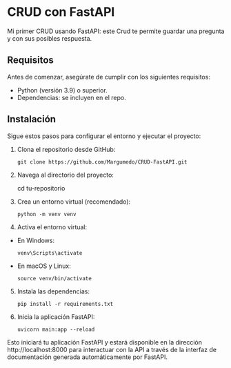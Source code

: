 # CRUD con FastAPI

Mi primer CRUD usando FastAPI: este Crud te permite guardar una pregunta y con sus posibles respuesta.

## Requisitos

Antes de comenzar, asegúrate de cumplir con los siguientes requisitos:

- Python (versión 3.9) o superior.
- Dependencias: se incluyen en el repo.

## Instalación

Sigue estos pasos para configurar el entorno y ejecutar el proyecto:

1. Clona el repositorio desde GitHub:

   ```
   git clone https://github.com/Margumedo/CRUD-FastAPI.git
   ```

2. Navega al directorio del proyecto:

   cd tu-repositorio

3. Crea un entorno virtual (recomendado):

   ```
   python -m venv venv
   ```

4. Activa el entorno virtual:

- En Windows:

  ```
  venv\Scripts\activate
  ```

- En macOS y Linux:

  ```
  source venv/bin/activate
  ```

5. Instala las dependencias:

   ```
   pip install -r requirements.txt
   ```

6. Inicia la aplicación FastAPI:

   ```
   uvicorn main:app --reload
   ```

Esto iniciará tu aplicación FastAPI y estará disponible en la dirección http://localhost:8000 para interactuar con la API a través de la interfaz de documentación generada automáticamente por FastAPI.
